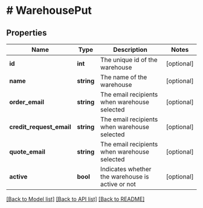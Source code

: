 # # WarehousePut

## Properties

Name | Type | Description | Notes
------------ | ------------- | ------------- | -------------
**id** | **int** | The unique id of the warehouse | [optional]
**name** | **string** | The name of the warehouse | [optional]
**order_email** | **string** | The email recipients when warehouse selected | [optional]
**credit_request_email** | **string** | The email recipients when warehouse selected | [optional]
**quote_email** | **string** | The email recipients when warehouse selected | [optional]
**active** | **bool** | Indicates whether the warehouse is active or not | [optional]

[[Back to Model list]](../../README.md#models) [[Back to API list]](../../README.md#endpoints) [[Back to README]](../../README.md)

